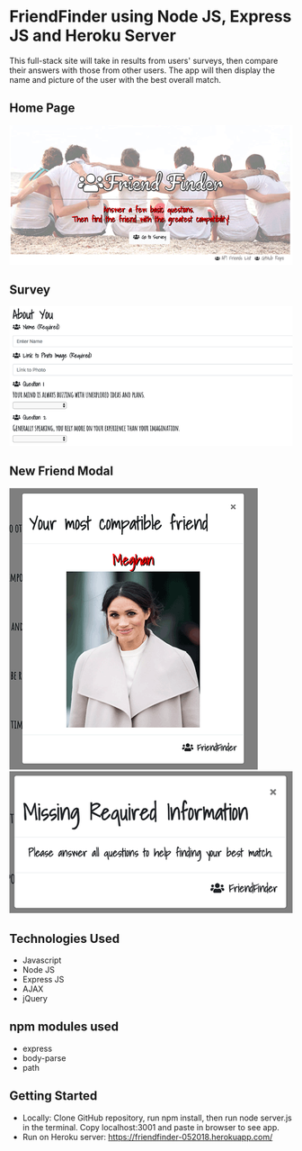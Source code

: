 # FriendFinder using Node JS, Express JS and Heroku Server
This full-stack site will take in results from users' surveys, then compare their answers with those from other users. The app will then display the name and picture of the user with the best overall match. 
## Home Page
![Image of Home Page](https://github.com/rnguyen05/FriendFinder/blob/master/screenshots/homepage.png?raw=true)
## Survey
![Image of Survey](https://github.com/rnguyen05/FriendFinder/blob/master/screenshots/survey.png?raw=true)

## New Friend Modal
![Image of New Friend](https://github.com/rnguyen05/FriendFinder/blob/master/screenshots/newfriend.png?raw=true)
![Image of Missing Required Informaiton](https://github.com/rnguyen05/FriendFinder/blob/master/screenshots/missingrequiredinformation.png?raw=true)

## Technologies Used
* Javascript
* Node JS
* Express JS
* AJAX
* jQuery

## npm modules used
* express
* body-parse
* path

## Getting Started
* Locally: Clone GitHub repository, run npm install, then run node server.js in the terminal. Copy localhost:3001 and paste in browser to see app.
* Run on Heroku server: https://friendfinder-052018.herokuapp.com/

